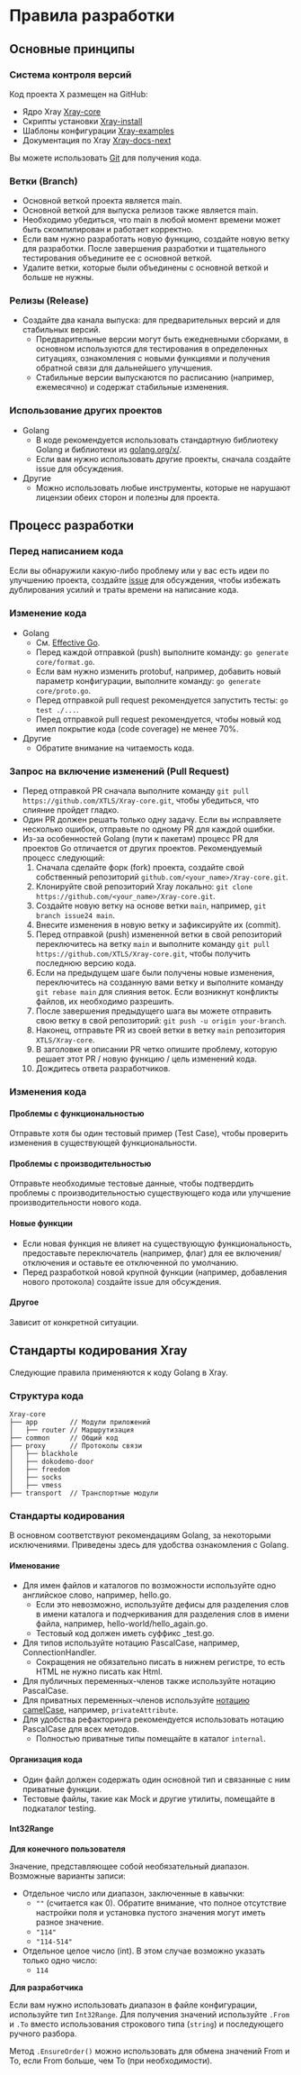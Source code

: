 # Правила разработки

## Основные принципы

### Система контроля версий

Код проекта X размещен на GitHub:

- Ядро Xray [Xray-core](https://github.com/XTLS/Xray-core)
- Скрипты установки [Xray-install](https://github.com/XTLS/Xray-install)
- Шаблоны конфигурации [Xray-examples](https://github.com/XTLS/Xray-examples)
- Документация по Xray [Xray-docs-next](https://github.com/XTLS/Xray-docs-next)

Вы можете использовать [Git](https://git-scm.com/) для получения кода.

### Ветки (Branch)

- Основной веткой проекта является main.
- Основной веткой для выпуска релизов также является main.
- Необходимо убедиться, что main в любой момент времени может быть скомпилирован
  и работает корректно.
- Если вам нужно разработать новую функцию, создайте новую ветку для разработки.
  После завершения разработки и тщательного тестирования объедините ее с
  основной веткой.
- Удалите ветки, которые были объединены с основной веткой и больше не нужны.

### Релизы (Release)

<Badge text="В РАЗРАБОТКЕ" type="warning"/>

- Создайте два канала выпуска: для предварительных версий и для стабильных
  версий.
  - Предварительные версии могут быть ежедневными сборками, в основном
    используются для тестирования в определенных ситуациях, ознакомления с
    новыми функциями и получения обратной связи для дальнейшего улучшения.
  - Стабильные версии выпускаются по расписанию (например, ежемесячно) и
    содержат стабильные изменения.

### Использование других проектов

- Golang
  - В коде рекомендуется использовать стандартную библиотеку Golang и библиотеки
    из
    [golang.org/x/](https://pkg.go.dev/search?limit=25&m=package&q=golang.org%2Fx).
  - Если вам нужно использовать другие проекты, сначала создайте issue для
    обсуждения.
- Другие
  - Можно использовать любые инструменты, которые не нарушают лицензии обеих
    сторон и полезны для проекта.

## Процесс разработки

### Перед написанием кода

Если вы обнаружили какую-либо проблему или у вас есть идеи по улучшению проекта,
создайте [issue](https://github.com/XTLS/Xray-core/issues) для обсуждения, чтобы
избежать дублирования усилий и траты времени на написание кода.

### Изменение кода

- Golang
  - См. [Effective Go](https://golang.org/doc/effective_go.html).
  - Перед каждой отправкой (push) выполните команду:
    `go generate core/format.go`.
  - Если вам нужно изменить protobuf, например, добавить новый параметр
    конфигурации, выполните команду: `go generate core/proto.go`.
  - Перед отправкой pull request рекомендуется запустить тесты: `go test ./...`.
  - Перед отправкой pull request рекомендуется, чтобы новый код имел покрытие
    кода (code coverage) не менее 70%.
- Другие
  - Обратите внимание на читаемость кода.

### Запрос на включение изменений (Pull Request)

- Перед отправкой PR сначала выполните команду
  `git pull https://github.com/XTLS/Xray-core.git`, чтобы убедиться, что слияние
  пройдет гладко.
- Один PR должен решать только одну задачу. Если вы исправляете несколько
  ошибок, отправьте по одному PR для каждой ошибки.
- Из-за особенностей Golang (пути к пакетам) процесс PR для проектов Go
  отличается от других проектов. Рекомендуемый процесс следующий:
  1. Сначала сделайте форк (fork) проекта, создайте свой собственный репозиторий
     `github.com/<your_name>/Xray-core.git`.
  2. Клонируйте свой репозиторий Xray локально:
     `git clone https://github.com/<your_name>/Xray-core.git`.
  3. Создайте новую ветку на основе ветки `main`, например,
     `git branch issue24 main`.
  4. Внесите изменения в новую ветку и зафиксируйте их (commit).
  5. Перед отправкой (push) измененной ветки в свой репозиторий переключитесь на
     ветку `main` и выполните команду
     `git pull https://github.com/XTLS/Xray-core.git`, чтобы получить последнюю
     версию кода.
  6. Если на предыдущем шаге были получены новые изменения, переключитесь на
     созданную вами ветку и выполните команду `git rebase main` для слияния
     веток. Если возникнут конфликты файлов, их необходимо разрешить.
  7. После завершения предыдущего шага вы можете отправить свою ветку в свой
     репозиторий: `git push -u origin your-branch`.
  8. Наконец, отправьте PR из своей ветки в ветку `main` репозитория
     `XTLS/Xray-core`.
  9. В заголовке и описании PR четко опишите проблему, которую решает этот PR /
     новую функцию / цель изменений кода.
  10. Дождитесь ответа разработчиков.

### Изменения кода

#### Проблемы с функциональностью

Отправьте хотя бы один тестовый пример (Test Case), чтобы проверить изменения в
существующей функциональности.

#### Проблемы с производительностью

Отправьте необходимые тестовые данные, чтобы подтвердить проблемы с
производительностью существующего кода или улучшение производительности нового
кода.

#### Новые функции

- Если новая функция не влияет на существующую функциональность, предоставьте
  переключатель (например, флаг) для ее включения/отключения и оставьте ее
  отключенной по умолчанию.
- Перед разработкой новой крупной функции (например, добавления нового
  протокола) создайте issue для обсуждения.

#### Другое

Зависит от конкретной ситуации.

## Стандарты кодирования Xray

Следующие правила применяются к коду Golang в Xray.

### Структура кода

```
Xray-core
├── app        // Модули приложений
│   ├── router // Маршрутизация
├── common     // Общий код
├── proxy      // Протоколы связи
│   ├── blackhole
│   ├── dokodemo-door
│   ├── freedom
│   ├── socks
│   ├── vmess
├── transport  // Транспортные модули
```

### Стандарты кодирования

В основном соответствуют рекомендациям Golang, за некоторыми исключениями.
Приведены здесь для удобства ознакомления с Golang.

#### Именование

- Для имен файлов и каталогов по возможности используйте одно английское слово,
  например, hello.go.
  - Если это невозможно, используйте дефисы для разделения слов в имени каталога
    и подчеркивания для разделения слов в имени файла, например,
    hello-world/hello_again.go.
  - Тестовый код должен иметь суффикс \_test.go.
- Для типов используйте нотацию PascalCase, например, ConnectionHandler.
  - Сокращения не обязательно писать в нижнем регистре, то есть HTML не нужно
    писать как Html.
- Для публичных переменных-членов также используйте нотацию PascalCase.
- Для приватных переменных-членов используйте
  [нотацию camelCase](https://ru.wikipedia.org/wiki/CamelCase), например,
  `privateAttribute`.
- Для удобства рефакторинга рекомендуется использовать нотацию PascalCase для
  всех методов.
  - Полностью приватные типы помещайте в каталог `internal`.

#### Организация кода

- Один файл должен содержать один основной тип и связанные с ним приватные
  функции.
- Тестовые файлы, такие как Mock и другие утилиты, помещайте в подкаталог
  testing.

#### Int32Range

**Для конечного пользователя**

Значение, представляющее собой необязательный диапазон. Возможные варианты
записи:

- Отдельное число или диапазон, заключенные в кавычки:
  - `""` (считается как 0). Обратите внимание, что полное отсутствие настройки
    поля и установка пустого значения могут иметь разное значение.
  - `"114"`
  - `"114-514"`
- Отдельное целое число (int). В этом случае возможно указать только одно число:
  - `114`

**Для разработчика**

Если вам нужно использовать диапазон в файле конфигурации, используйте тип
`Int32Range`. Для получения значений используйте `.From` и `.To` вместо
использования строкового типа (`string`) и последующего ручного разбора.

Метод `.EnsureOrder()` можно использовать для обмена значений From и To, если
From больше, чем To (при необходимости).
